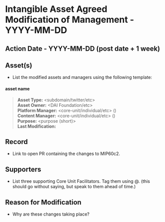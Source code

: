 # Intangible Asset Agreed Modification of Management - YYYY-MM-DD

## Action Date - YYYY-MM-DD (post date + 1 week)

## Asset(s)
- List the modified assets and managers using the following template:

#### asset name

> **Asset Type:** <subdomain/twitter/etc>  
> **Asset Owner:** <DAI Foundation/etc>  
> **Platform Manager:** <core-unit/individual/etc> (<contact email>)  
> **Content Manager:** <core-unit/individual/etc> (<contact email>)  
> **Purpose:** <purpose (short)>  
> **Last Modification:** <link to last modification>  

## Record

- Link to open PR containing the changes to MIP60c2.

## Supporters

- List three supporting Core Unit Facilitators. Tag them using @. (this should go without saying, but speak to them ahead of time.)

## Reason for Modification

- Why are these changes taking place?
